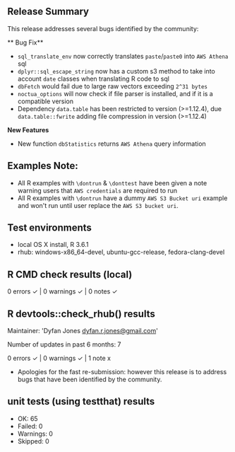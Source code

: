 ## Release Summary
This release addresses several bugs identified by the community:

** Bug Fix**
* `sql_translate_env` now correctly translates `paste`/`paste0` into `AWS Athena` sql
* `dplyr::sql_escape_string` now has a custom s3 method to take into account `date` classes when translating R code to sql
* `dbFetch` would fail due to large raw vectors exceeding `2^31 bytes`
* `noctua_options` will now check if file parser is installed, and if it is a compatible version
* Dependency `data.table` has been restricted to version (>=1.12.4), due `data.table::fwrite` adding file compression in version (>=1.12.4)

**New Features**
* New function `dbStatistics` returns `AWS Athena` query information 

## Examples Note:
* All R examples with `\dontrun` & `\donttest` have been given a note warning users that `AWS credentials` are required to run
* All R examples with `\dontrun` have a dummy `AWS S3 Bucket uri` example and won't run until user replace the `AWS S3 bucket uri`.

## Test environments
* local OS X install, R 3.6.1
* rhub: windows-x86_64-devel, ubuntu-gcc-release, fedora-clang-devel

## R CMD check results (local)
0 errors ✓ | 0 warnings ✓ | 0 notes ✓

## R devtools::check_rhub() results
  Maintainer: 'Dyfan Jones <dyfan.r.jones@gmail.com>'
  
  Number of updates in past 6 months: 7

0 errors ✓ | 0 warnings ✓ | 1 note x

* Apologies for the fast re-submission: however this release is to address bugs that have been identified by the community.

## unit tests (using testthat) results
* OK:       65
* Failed:   0
* Warnings: 0
* Skipped:  0